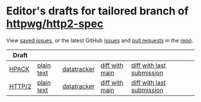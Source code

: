 # Editor's drafts for tailored branch of [httpwg/http2-spec](https://github.com/httpwg/http2-spec/tree/tailored)

View [saved issues](issues.html), or the latest GitHub [issues](https://github.com/httpwg/http2-spec/issues) and [pull requests](https://github.com/httpwg/http2-spec/pulls) in the [repo](https://github.com/httpwg/http2-spec).

| Draft |     |     |     |     |     |     |
| ----- | --- | --- | --- | --- | --- | --- |
| [HPACK](./draft-ietf-httpbis-header-compression.html) |[plain text](./draft-ietf-httpbis-header-compression.txt) |[datatracker](https://datatracker.ietf.org/doc/draft-ietf-httpbis-header-compression) |[diff with main](https://www.ietf.org/rfcdiff?url1=https://httpwg.github.io/http2-spec/draft-ietf-httpbis-header-compression.txt&amp;url2=https://httpwg.github.io/http2-spec/tailored/draft-ietf-httpbis-header-compression.txt) |[diff with last submission](https://www.ietf.org/rfcdiff?url1=draft-ietf-httpbis-header-compression&amp;url2=https://httpwg.github.io/http2-spec/tailored/draft-ietf-httpbis-header-compression.txt) | |
| [HTTP/2](./draft-ietf-httpbis-http2bis.html) |[plain text](./draft-ietf-httpbis-http2bis.txt) |[datatracker](https://datatracker.ietf.org/doc/draft-ietf-httpbis-http2bis) |[diff with main](https://www.ietf.org/rfcdiff?url1=https://httpwg.github.io/http2-spec/draft-ietf-httpbis-http2bis.txt&amp;url2=https://httpwg.github.io/http2-spec/tailored/draft-ietf-httpbis-http2bis.txt) |[diff with last submission](https://www.ietf.org/rfcdiff?url1=draft-ietf-httpbis-http2bis&amp;url2=https://httpwg.github.io/http2-spec/tailored/draft-ietf-httpbis-http2bis.txt) | |


